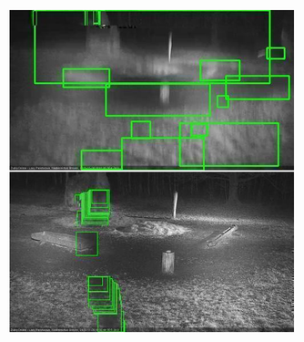 ![20201126-175542-180547](in2/20201126/20201126-175542-180547_0_.jpg)
![20201126-182612-183617](in2/20201126/20201126-182612-183617_0_.jpg)
